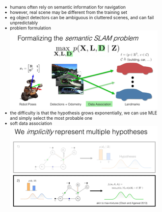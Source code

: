 - humans often rely on semantic information for navigation
- however, real scene may be different from the training set
- eg object detectors can be ambiguous in cluttered scenes, and can fail unpredictably
- problem formulation
![](assets/b79b0f7c.png)
- the difficulty is that the hypothesis grows exponentially, we can use MLE and simply select the most probable one
- soft data association
![](assets/a706d8ee.png)
